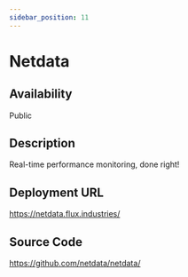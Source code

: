 ```yaml
---
sidebar_position: 11
---
```


# Netdata

## Availability
Public

## Description
Real-time performance monitoring, done right!

## Deployment URL
https://netdata.flux.industries/

## Source Code
https://github.com/netdata/netdata/